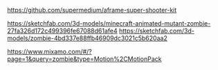 https://github.com/supermedium/aframe-super-shooter-kit


https://sketchfab.com/3d-models/minecraft-animated-mutant-zombie-27fa326d172c499396fe67088d61afe4
https://sketchfab.com/3d-models/zombie-4bd337e88ffb46909dc3021c5b620aa2

https://www.mixamo.com/#/?page=1&query=zombie&type=Motion%2CMotionPack


